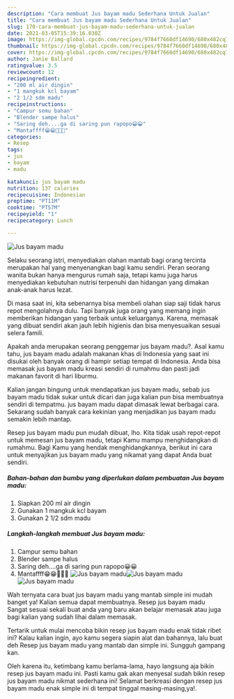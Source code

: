 ```yaml
---
description: "Cara membuat Jus bayam madu Sederhana Untuk Jualan"
title: "Cara membuat Jus bayam madu Sederhana Untuk Jualan"
slug: 170-cara-membuat-jus-bayam-madu-sederhana-untuk-jualan
date: 2021-03-05T15:39:16.030Z
image: https://img-global.cpcdn.com/recipes/9784f7660df14690/680x482cq70/jus-bayam-madu-foto-resep-utama.jpg
thumbnail: https://img-global.cpcdn.com/recipes/9784f7660df14690/680x482cq70/jus-bayam-madu-foto-resep-utama.jpg
cover: https://img-global.cpcdn.com/recipes/9784f7660df14690/680x482cq70/jus-bayam-madu-foto-resep-utama.jpg
author: Janie Ballard
ratingvalue: 3.5
reviewcount: 12
recipeingredient:
- "200 ml air dingin"
- "1 mangkuk kcl bayam"
- "2 1/2 sdm madu"
recipeinstructions:
- "Campur semu bahan"
- "Blender sampe halus"
- "Saring deh....ga di saring pun rapopo😀😀"
- "Mantaffff😁😁🤤🤤🤤"
categories:
- Resep
tags:
- jus
- bayam
- madu

katakunci: jus bayam madu 
nutrition: 137 calories
recipecuisine: Indonesian
preptime: "PT11M"
cooktime: "PT57M"
recipeyield: "1"
recipecategory: Lunch

---
```



![Jus bayam madu](https://img-global.cpcdn.com/recipes/9784f7660df14690/680x482cq70/jus-bayam-madu-foto-resep-utama.jpg)

Selaku seorang istri, menyediakan olahan mantab bagi orang tercinta merupakan hal yang menyenangkan bagi kamu sendiri. Peran seorang  wanita bukan hanya mengurus rumah saja, tetapi kamu juga harus menyediakan kebutuhan nutrisi terpenuhi dan hidangan yang dimakan anak-anak harus lezat.

Di masa  saat ini, kita sebenarnya bisa membeli olahan siap saji tidak harus repot mengolahnya dulu. Tapi banyak juga orang yang memang ingin memberikan hidangan yang terbaik untuk keluarganya. Karena, memasak yang dibuat sendiri akan jauh lebih higienis dan bisa menyesuaikan sesuai selera famili. 



Apakah anda merupakan seorang penggemar jus bayam madu?. Asal kamu tahu, jus bayam madu adalah makanan khas di Indonesia yang saat ini disukai oleh banyak orang di hampir setiap tempat di Indonesia. Anda bisa memasak jus bayam madu kreasi sendiri di rumahmu dan pasti jadi makanan favorit di hari liburmu.

Kalian jangan bingung untuk mendapatkan jus bayam madu, sebab jus bayam madu tidak sukar untuk dicari dan juga kalian pun bisa membuatnya sendiri di tempatmu. jus bayam madu dapat dimasak lewat berbagai cara. Sekarang sudah banyak cara kekinian yang menjadikan jus bayam madu semakin lebih mantap.

Resep jus bayam madu pun mudah dibuat, lho. Kita tidak usah repot-repot untuk memesan jus bayam madu, tetapi Kamu mampu menghidangkan di rumahmu. Bagi Kamu yang hendak menghidangkannya, berikut ini cara untuk menyajikan jus bayam madu yang nikamat yang dapat Anda buat sendiri.

<!--inarticleads1-->

##### Bahan-bahan dan bumbu yang diperlukan dalam pembuatan Jus bayam madu:

1. Siapkan 200 ml air dingin
1. Gunakan 1 mangkuk kcl bayam
1. Gunakan 2 1/2 sdm madu




<!--inarticleads2-->

##### Langkah-langkah membuat Jus bayam madu:

1. Campur semu bahan
1. Blender sampe halus
1. Saring deh....ga di saring pun rapopo😀😀
1. Mantaffff😁😁🤤🤤🤤
<img src="https://img-global.cpcdn.com/steps/7509f96f54ff73e2/160x128cq70/jus-bayam-madu-langkah-memasak-4-foto.jpg" alt="Jus bayam madu"><img src="https://img-global.cpcdn.com/steps/d877d99e32c92bd5/160x128cq70/jus-bayam-madu-langkah-memasak-4-foto.jpg" alt="Jus bayam madu"><img src="https://img-global.cpcdn.com/steps/5b194ecfc856732c/160x128cq70/jus-bayam-madu-langkah-memasak-4-foto.jpg" alt="Jus bayam madu">



Wah ternyata cara buat jus bayam madu yang mantab simple ini mudah banget ya! Kalian semua dapat membuatnya. Resep jus bayam madu Sangat sesuai sekali buat anda yang baru akan belajar memasak atau juga bagi kalian yang sudah lihai dalam memasak.

Tertarik untuk mulai mencoba bikin resep jus bayam madu enak tidak ribet ini? Kalau kalian ingin, ayo kamu segera siapin alat dan bahannya, lalu buat deh Resep jus bayam madu yang mantab dan simple ini. Sungguh gampang kan. 

Oleh karena itu, ketimbang kamu berlama-lama, hayo langsung aja bikin resep jus bayam madu ini. Pasti kamu gak akan menyesal sudah bikin resep jus bayam madu nikmat sederhana ini! Selamat berkreasi dengan resep jus bayam madu enak simple ini di tempat tinggal masing-masing,ya!.

